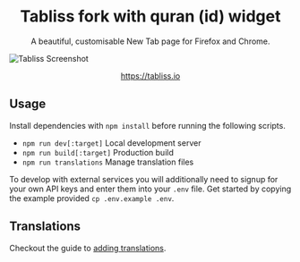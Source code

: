 <h1 align="center">Tabliss fork with quran (id) widget</h1>

<p align="center">A beautiful, customisable New Tab page for Firefox and Chrome.</p>

![Tabliss Screenshot](https://github.com/user-attachments/assets/0b4b0051-6e74-4095-b778-1d98ff983412)

<p align="center"><a href="https://tabliss.io">https://tabliss.io</a></p>

## Usage

Install dependencies with `npm install` before running the following scripts.

- `npm run dev[:target]` Local development server
- `npm run build[:target]` Production build
- `npm run translations` Manage translation files

To develop with external services you will additionally need to signup for your own API keys
and enter them into your `.env` file. Get started by copying the example provided `cp .env.example .env`.

## Translations

Checkout the guide to [adding translations](TRANSLATING.md).
